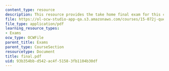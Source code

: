 ```yaml
---
content_type: resource
description: This resource provides the take home final exam for this course.
file: https://ol-ocw-studio-app-qa.s3.amazonaws.com/courses/15-072j-queues-theory-and-applications-spring-2006/93b354bbd542ac4f51583fb1104b30df_final.pdf
file_type: application/pdf
learning_resource_types:
- Exams
ocw_type: OCWFile
parent_title: Exams
parent_type: CourseSection
resourcetype: Document
title: final.pdf
uid: 93b354bb-d542-ac4f-5158-3fb1104b30df
---
```


